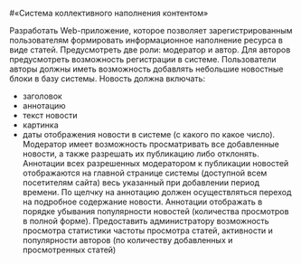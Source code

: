 #«Система коллективного наполнения контентом»

Разработать Web-приложение, которое позволяет зарегистрированным
пользователям формировать информационное наполнение ресурса в виде
статей. Предусмотреть две роли: модератор и автор. Для авторов предусмотреть возможность регистрации в системе.
Пользователи авторы должны иметь возможность добавлять небольшие новостные блоки в базу системы. Новость должна включать:
- заголовок
- аннотацию
- текст новости
- картинка
- даты отображения новости в системе (с какого по какое число).
Модератор имеет возможность просматривать все добавленные новости, а также разрешать их публикацию либо отклонять.
Аннотации всех разрешенных модератором к публикации новостей
отображаются на главной странице системы (доступной всем посетителям
сайта) весь указанный при добавлении период времени. По щелчку на аннотацию должен осуществляться переход на подробное содержание новости.
Аннотации отображать в порядке убывания популярности новостей
(количества просмотров в полной форме).
Предоставить администратору возможность просмотра статистики частоты просмотра статей, активности и популярности авторов (по количеству добавленных и просмотренных статей)
